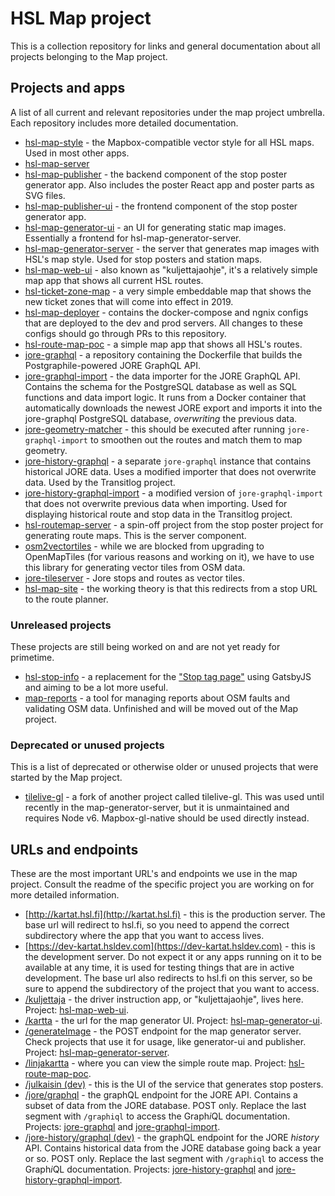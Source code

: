 HSL Map project
===

This is a collection repository for links and general documentation about all projects belonging to the Map project.

Projects and apps
---

A list of all current and relevant repositories under the map project umbrella. Each repository includes more detailed documentation.

- [hsl-map-style](https://github.com/HSLdevcom/hsl-map-style) - the Mapbox-compatible vector style for all HSL maps. Used in most other apps.
- [hsl-map-server](https://github.com/HSLdevcom/hsl-map-server)
- [hsl-map-publisher](https://github.com/HSLdevcom/hsl-map-publisher) - the backend component of the stop poster generator app. Also includes the poster React app and poster parts as SVG files.
- [hsl-map-publisher-ui](https://github.com/HSLdevcom/hsl-map-publisher-ui) - the frontend component of the stop poster generator app.
- [hsl-map-generator-ui](https://github.com/HSLdevcom/hsl-map-generator-ui) - an UI for generating static map images. Essentially a frontend for hsl-map-generator-server.
- [hsl-map-generator-server](https://github.com/HSLdevcom/hsl-map-generator-server) - the server that generates map images with HSL's map style. Used for stop posters and station maps.
- [hsl-map-web-ui](https://github.com/HSLdevcom/hsl-map-web-ui) - also known as "kuljettajaohje", it's a relatively simple map app that shows all current HSL routes.
- [hsl-ticket-zone-map](https://github.com/HSLdevcom/hsl-ticket-zone-map) - a very simple embeddable map that shows the new ticket zones that will come into effect in 2019.
- [hsl-map-deployer](https://github.com/HSLdevcom/hsl-map-deployer) - contains the docker-compose and ngnix configs that are deployed to the dev and prod servers. All changes to these configs should go through PRs to this repository.
- [hsl-route-map-poc](https://github.com/HSLdevcom/hsl-route-map-poc) - a simple map app that shows all HSL's routes.
- [jore-graphql](https://github.com/HSLdevcom/jore-graphql) - a repository containing the Dockerfile that builds the Postgraphile-powered JORE GraphQL API.
- [jore-graphql-import](https://github.com/HSLdevcom/jore-graphql-import) - the data importer for the JORE GraphQL API. Contains the schema for the PostgreSQL database as well as SQL functions and data import logic. It runs from a Docker container that automatically downloads the newest JORE export and imports it into the jore-graphql PostgreSQL database, _overwriting_ the previous data.
- [jore-geometry-matcher](https://github.com/HSLdevcom/jore-geometry-matcher) - this should be executed after running `jore-graphql-import` to smoothen out the routes and match them to map geometry.
- [jore-history-graphql](https://github.com/HSLdevcom/jore-history-graphql) - a separate `jore-graphql` instance that contains historical JORE data. Uses a modified importer that does not overwrite data. Used by the Transitlog project.
- [jore-history-graphql-import](https://github.com/HSLdevcom/jore-history-graphql-import) - a modified version of `jore-graphql-import` that does not overwrite previous data when importing. Used for displaying historical route and stop data in the Transitlog project.
- [hsl-routemap-server](https://github.com/HSLdevcom/hsl-routemap-server) - a spin-off project from the stop poster project for  generating route maps. This is the server component.
- [osm2vectortiles](https://github.com/HSLdevcom/osm2vectortiles) - while we are blocked from upgrading to OpenMapTiles (for various reasons and working on it), we have to use this library for generating vector tiles from OSM data.
- [jore-tileserver](https://github.com/HSLdevcom/jore-tileserver) - Jore stops and routes as vector tiles.
- [hsl-map-site](https://github.com/HSLdevcom/hsl-map-site) - the working theory is that this redirects from a stop URL to the route planner.

### Unreleased projects

These projects are still being worked on and are not yet ready for primetime.

- [hsl-stop-info](https://github.com/HSLdevcom/hsl-stop-info) - a replacement for the ["Stop tag page"](http://tag.hsl.fi/tag/16682?a) using GatsbyJS and aiming to be a lot more useful.
- [map-reports](https://github.com/HSLdevcom/map-reports) - a tool for managing reports about OSM faults and validating OSM data. Unfinished and will be moved out of the Map project.

### Deprecated or unused projects

This is a list of deprecated or otherwise older or unused projects that were started by the Map project.

- [tilelive-gl](https://github.com/HSLdevcom/tilelive-gl) - a fork of another project called tilelive-gl. This was used until recently in the map-generator-server, but it is unmaintained and requires Node v6. Mapbox-gl-native should be used directly instead.

URLs and endpoints
---

These are the most important URL's and endpoints we use in the map project. Consult the readme of the specific project you are working on for more detailed information.

- [http://kartat.hsl.fi](http://kartat.hsl.fi) - this is the production server. The base url will redirect to hsl.fi, so you need to append the correct subdirectory where the app that you want to access lives.
- [https://dev-kartat.hsldev.com](https://dev-kartat.hsldev.com) - this is the development server. Do not expect it or any apps running on it to be available at any time, it is used for testing things that are in active development. The base url also redirects to hsl.fi on this server, so be sure to append the subdirectory of the project that you want to access.
- [/kuljettaja](http://kartat.hsl.fi/kuljettaja/) - the driver instruction app, or "kuljettajaohje", lives here. Project: [hsl-map-web-ui](https://github.com/HSLdevcom/hsl-map-web-ui).
- [/kartta](http://kartat.hsl.fi/kartta/) - the url for the map generator UI. Project: [hsl-map-generator-ui](https://github.com/HSLdevcom/hsl-map-generator-ui).
- [/generateImage](http://kartat.hsl.fi/generateImage) - the POST endpoint for the map generator server. Check projects that use it for usage, like generator-ui and publisher. Project: [hsl-map-generator-server](https://github.com/HSLdevcom/hsl-map-generator-server).
- [/linjakartta](http://kartat.hsl.fi/linjakartta/) - where you can view the simple route map. Project: [hsl-route-map-poc](https://github.com/HSLdevcom/hsl-route-map-poc).
- [/julkaisin (dev)](https://dev-kartat.hsldev.com/julkaisin/) - this is the UI of the service that generates stop posters.
- [/jore/graphql](http://kartat.hsl.fi/jore/graphql) - the graphQL endpoint for the JORE API. Contains a subset of data from the JORE database. POST only. Replace the last segment with `/graphiql` to access the Graph*i*QL documentation. Projects: [jore-graphql](https://github.com/HSLdevcom/jore-graphql) and [jore-graphql-import](https://github.com/HSLdevcom/jore-graphql-import).
- [/jore-history/graphql (dev)](https://dev-kartat.hsldev.com/jore-history/graphql) - the graphQL endpoint for the JORE _history_ API. Contains historical data from the JORE database going back a year or so. POST only. Replace the last segment with `/graphiql` to access the Graph*i*QL documentation. Projects: [jore-history-graphql](https://github.com/HSLdevcom/jore-history-graphql) and [jore-history-graphql-import](https://github.com/HSLdevcom/jore-history-graphql-import).
